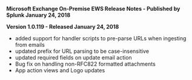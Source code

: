 **Microsoft Exchange On-Premise EWS Release Notes - Published by Splunk January 24, 2018**


**Version 1.0.119 - Released January 24, 2018**

* added support for handler scripts to pre-parse URLs when ingesting from emails
* updated prefix for URL parsing to be case-insensitive
* updated required fields on update email action
* Bug fix on handling non-RFC822 formatted attachments
* App action views and Logo updates
